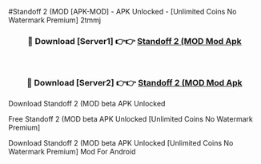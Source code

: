 #Standoff 2 (MOD [APK-MOD] - APK Unlocked - [Unlimited Coins No Watermark Premium] 2tmmj



<div align="center">

<h3>🔴 Download [Server1] 👉👉 <a href="https://momento.my/?title=Standoff_2_(MOD">Standoff 2 (MOD Mod Apk</a></h3><br>

<h3>🔴 Download [Server2] 👉👉 <a href="https://momento.my/?title=Standoff_2_(MOD">Standoff 2 (MOD Mod Apk</a></h3>
</div>



Download Standoff 2 (MOD beta APK Unlocked

Free Standoff 2 (MOD beta APK Unlocked [Unlimited Coins No Watermark Premium]

Download Standoff 2 (MOD beta APK Unlocked [Unlimited Coins No Watermark Premium] Mod For Android
